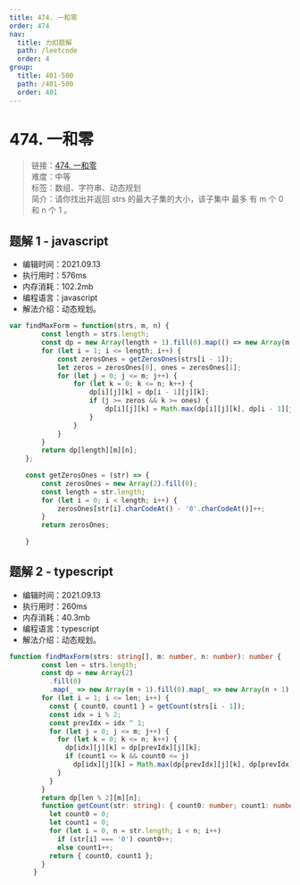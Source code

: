 ```yaml
---
title: 474. 一和零
order: 474
nav:
  title: 力扣题解
  path: /leetcode
  order: 4
group:
  title: 401-500
  path: /401-500
  order: 401
---
```


# 474. 一和零
    
> 链接：[474. 一和零](https://leetcode-cn.com/problems/ones-and-zeroes/)  
> 难度：中等  
> 标签：数组、字符串、动态规划  
> 简介：请你找出并返回 strs 的最大子集的大小，该子集中 最多 有 m 个 0 和 n 个 1 。
      
## 题解 1 - javascript
- 编辑时间：2021.09.13
- 执行用时：576ms
- 内存消耗：102.2mb
- 编程语言：javascript
- 解法介绍：动态规划。
```javascript
var findMaxForm = function(strs, m, n) {
        const length = strs.length;
        const dp = new Array(length + 1).fill(0).map(() => new Array(m + 1).fill(0).map(() => new Array(n + 1).fill(0)));
        for (let i = 1; i <= length; i++) {
            const zerosOnes = getZerosOnes(strs[i - 1]);
            let zeros = zerosOnes[0], ones = zerosOnes[1];
            for (let j = 0; j <= m; j++) {
                for (let k = 0; k <= n; k++) {
                    dp[i][j][k] = dp[i - 1][j][k];
                    if (j >= zeros && k >= ones) {
                        dp[i][j][k] = Math.max(dp[i][j][k], dp[i - 1][j - zeros][k - ones] + 1);
                    }
                }
            }
        }
        return dp[length][m][n];
    };
    
    const getZerosOnes = (str) => {
        const zerosOnes = new Array(2).fill(0);
        const length = str.length;
        for (let i = 0; i < length; i++) {
            zerosOnes[str[i].charCodeAt() - '0'.charCodeAt()]++;
        }
        return zerosOnes;
    
    }
```

## 题解 2 - typescript
- 编辑时间：2021.09.13
- 执行用时：260ms
- 内存消耗：40.3mb
- 编程语言：typescript
- 解法介绍：动态规划。
```typescript
function findMaxForm(strs: string[], m: number, n: number): number {
        const len = strs.length;
        const dp = new Array(2)
          .fill(0)
          .map(_ => new Array(m + 1).fill(0).map(_ => new Array(n + 1).fill(0)));
        for (let i = 1; i <= len; i++) {
          const { count0, count1 } = getCount(strs[i - 1]);
          const idx = i % 2;
          const prevIdx = idx ^ 1;
          for (let j = 0; j <= m; j++) {
            for (let k = 0; k <= n; k++) {
              dp[idx][j][k] = dp[prevIdx][j][k];
              if (count1 <= k && count0 <= j)
                dp[idx][j][k] = Math.max(dp[prevIdx][j][k], dp[prevIdx][j - count0][k - count1] + 1);
            }
          }
        }
        return dp[len % 2][m][n];
        function getCount(str: string): { count0: number; count1: number } {
          let count0 = 0;
          let count1 = 0;
          for (let i = 0, n = str.length; i < n; i++)
            if (str[i] === '0') count0++;
            else count1++;
          return { count0, count1 };
        }
      }
```

      